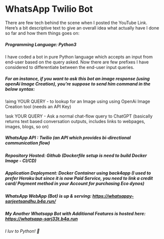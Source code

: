 # WhatsApp Twilio Bot

There are few tech behind the scene when I posted the YouTube Link. Here’s a bit descriptive text to give an overall idea what actually have I done so far and how them things goes on:

##### Programming Language: Python3

I have coded a bot in pure Python language which accepts an input from end-user based on the query asked. Now there are few prefixes I have considered to differentiate between the end-user input queries.

##### For an instance, if you want to ask this bot an image response (using openAi Image Creation), you’re suppose to send him command in the below syntax:

!aimg YOUR QUERY - to lookup for an Image using using OpenAi Image Creation tool (needs an API Key)

!ask YOUR QUERY - Ask a normal chat-flow query to ChatGPT (basically returns text based conversation outputs, includes links to webpages, images, blogs, so on)

##### WhatsApp API : Twilio (an API which provides bi-directional communication flow)

##### Repository Hosted: Github (Dockerfile setup is need to build Docker Image - CI/CD) 

##### Application Deployment: Docker Container using back4app (I used to prefer *Heroku* but since it is now Paid Service, you need to link a credit card/ Payment method in your Account for purchasing Eco dynos)

##### WhatsApp WebApp (Bot) is up & serving: https://whatsappy-sarjeetsandhu.b4a.run/

##### My Another Whatsapp Bot with Additional Features is hosted here: https://whatsapp-sarj33t.b4a.run 


###### I luv to Python! 🙏 
